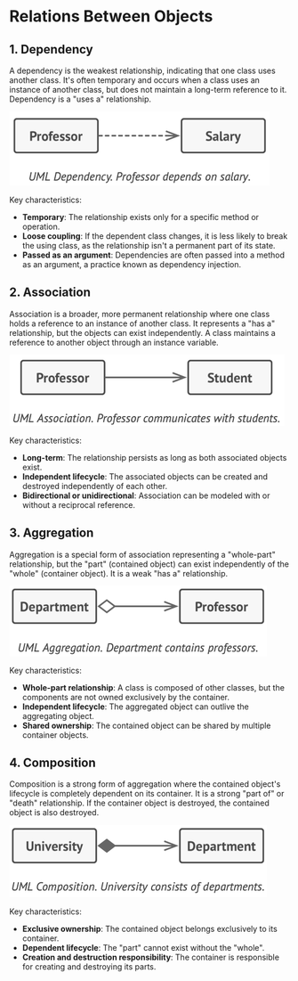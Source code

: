 # Relations Between Objects

## 1. Dependency

A dependency is the weakest relationship, indicating that one class uses another class. It's often temporary and occurs when a class uses an instance of another class, but does not maintain a long-term reference to it. Dependency is a "uses a" relationship. 

![dependency](./images_for_md/dependency.png)

Key characteristics:

- __Temporary__: The relationship exists only for a specific method or operation.
- __Loose coupling__: If the dependent class changes, it is less likely to break the using class, as the relationship isn't a permanent part of its state.
- __Passed as an argument__: Dependencies are often passed into a method as an argument, a practice known as dependency injection. 

## 2. Association

Association is a broader, more permanent relationship where one class holds a reference to an instance of another class. It represents a "has a" relationship, but the objects can exist independently. A class maintains a reference to another object through an instance variable.

![association](./images_for_md/association.png)

Key characteristics:

- __Long-term__: The relationship persists as long as both associated objects exist.
- __Independent lifecycle__: The associated objects can be created and destroyed independently of each other.
- __Bidirectional or unidirectional__: Association can be modeled with or without a reciprocal reference.

## 3. Aggregation

Aggregation is a special form of association representing a "whole-part" relationship, but the "part" (contained object) can exist independently of the "whole" (container object). It is a weak "has a" relationship.

![aggregation](./images_for_md/aggregation.png)

Key characteristics:

- __Whole-part relationship__: A class is composed of other classes, but the components are not owned exclusively by the container.
- __Independent lifecycle__: The aggregated object can outlive the aggregating object.
- __Shared ownership__: The contained object can be shared by multiple container objects.

## 4. Composition

Composition is a strong form of aggregation where the contained object's lifecycle is completely dependent on its container. It is a strong "part of" or "death" relationship. If the container object is destroyed, the contained object is also destroyed.

![composition](./images_for_md/composition.png)

Key characteristics:

- __Exclusive ownership__: The contained object belongs exclusively to its container.
- __Dependent lifecycle__: The "part" cannot exist without the "whole".
- __Creation and destruction responsibility__: The container is responsible for creating and destroying its parts. 